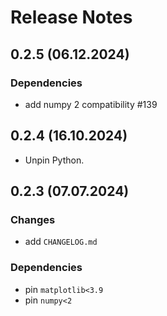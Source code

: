 # Release Notes

## 0.2.5 (06.12.2024)

### Dependencies

- add numpy 2 compatibility #139

## 0.2.4 (16.10.2024)

- Unpin Python.

## 0.2.3 (07.07.2024)

### Changes

- add `CHANGELOG.md`

### Dependencies

- pin `matplotlib<3.9`
- pin `numpy<2`
